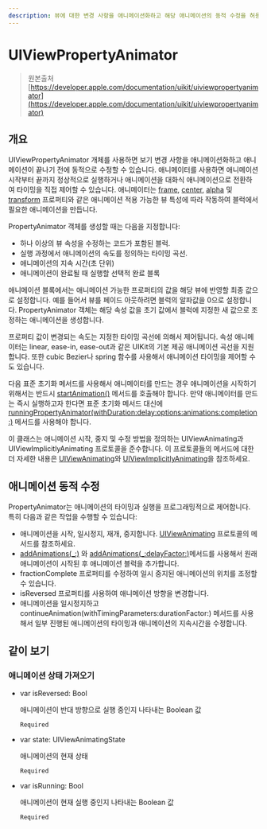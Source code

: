 ```yaml
---
description: 뷰에 대한 변경 사항을 애니메이션화하고 해당 애니메이션의 동적 수정을 허용하는 클래스입니다.
---
```


# UIViewPropertyAnimator

> 원본출처  
> [https://developer.apple.com/documentation/uikit/uiviewpropertyanimator](https://developer.apple.com/documentation/uikit/uiviewpropertyanimator)

## 개요

UIViewPropertyAnimator 개체를 사용하면 보기 변경 사항을 애니메이션화하고 애니메이션이 끝나기 전에 동적으로 수정할 수 있습니다. 애니메이터를 사용하면 애니메이션 시작부터 끝까지 정상적으로 실행하거나 애니메이션을 대화식 애니메이션으로 전환하여 타이밍을 직접 제어할 수 있습니다. 애니메이터는 [frame](../../../../etc/not-found.md), [center](../../../../etc/not-found.md), [alpha](../../../../etc/not-found.md) 및 [transform](../../../../etc/not-found.md) 프로퍼티와 같은 애니메이션 적용 가능한 뷰 특성에 따라 작동하여 블럭에서 필요한 애니메이션을 만듭니다.

PropertyAnimator 객체를 생성할 때는 다음을 지정합니다:

* 하나 이상의 뷰 속성을 수정하는 코드가 포함된 블럭.
* 실행 과정에서 애니메이션의 속도를 정의하는 타이밍 곡선.
* 애니메이션의 지속 시간\(초 단위\)
* 애니메이션이 완료될 때 실행할 선택적 완료 블록

애니메이션 블록에서는 애니메이션 가능한 프로퍼티의 값을 해당 뷰에 반영할 최종 값으로 설정합니다. 예를 들어서 뷰를 페이드 아웃하려면 블럭의 알파값을 0으로 설정합니다. PropertyAnimator 객체는 해당 속성 값을 초기 값에서 블럭에 지정한 새 값으로 조정하는 애니메이션을 생성합니다.

프로퍼티 값이 변경되는 속도는 지정한 타이밍 곡선에 의해서 제어됩니다. 속성 애니메이터는 linear, ease-in, ease-out과 같은 UIKit의 기본 제공 애니메이션 곡선을 지원합니다. 또한 cubic Bezier나 spring 함수를 사용해서 애니메이션 타이밍을 제어할 수도 있습니다.

다음 표준 초기화 메서드를 사용해서 애니메이터를 만드는 경우 애니메이션을 시작하기 위해서는 반드시 [startAnimation\(\)](../../../../etc/not-found.md) 메서드를 호출해야 합니다. 만약 애니메이터를 만드는 즉시 실행하고자 한다면 표준 초기화 메서드 대신에 [runningPropertyAnimator\(withDuration:delay:options:animations:completion:\)](../../../../etc/not-found.md) 메서드를 사용해야 합니다.

이 클래스는 애니메이션 시작, 중지 및 수정 방법을 정의하는 UIViewAnimating과 UIViewImplicitlyAnimating 프로토콜을 준수합니다. 이 프로토콜들의 메서드에 대한 더 자세한 내용은 [UIViewAnimating](../../../../etc/not-found.md)와 [UIViewImplicitlyAnimating](../../../../etc/not-found.md)을 참조하세요.

## 애니메이션 동적 수정

PropertyAnimator는 애니메이션의 타이밍과 실행을 프로그래밍적으로 제어합니다. 특히 다음과 같은 작업을 수행할 수 있습니다:

* 애니메이션을 시작, 일시정지, 재개, 중지합니다. [UIViewAnimating](../../../../etc/not-found.md) 프로토콜의 메서드를 참조하세요.
* [addAnimations\(\_:\)](../../../../etc/not-found.md) 와 [addAnimations\(\_:delayFactor:\)](../../../../etc/not-found.md)메서드를 사용해서 원래 애니메이션이 시작된 후 애니메이션 블럭을 추가합니다.
* fractionComplete 프로퍼티를 수정하여 일시 중지된 애니메이션의 위치를 조정할 수 있습니다.
* isReversed 프로퍼티를 사용하여 애니메이션 방향을 변경합니다.
* 애니메이션을 일시정지하고 continueAnimation\(withTimingParameters:durationFactor:\) 메서드를 사용해서 일부 진행된 애니메이션의 타이밍과 애니메이션의 지속시간을 수정합니다.

## 같이 보기

### 애니메이션 상태 가져오기

* var isReversed: Bool

  애니메이션이 반대 방향으로 실행 중인지 나타내는 Boolean 값 

  `Required`

* var state: UIViewAnimatingState

  애니메이션의 현재 상태

  `Required`

* var isRunning: Bool

  애니메이션이 현재 실행 중인지 나타내는 Boolean 값

  `Required`

